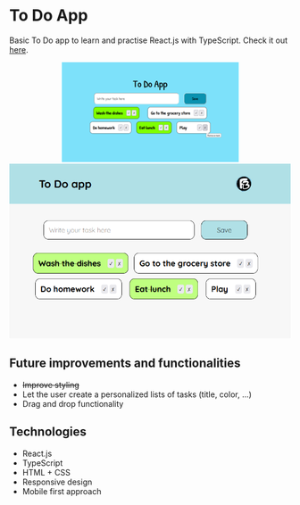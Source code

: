 # To Do App
Basic To Do app to learn and practise React.js with TypeScript. Check it out [here](https://fabbeiru.github.io/ToDoApp/).

<p align="center"><img src="/ToDoAppv1.png"/><img src="/ToDoAppv2.png"/></p>

## Future improvements and functionalities
- ~~Improve styling~~
- Let the user create a personalized lists of tasks (title, color, ...)
- Drag and drop functionality

## Technologies
- React.js
- TypeScript
- HTML + CSS
- Responsive design
- Mobile first approach
